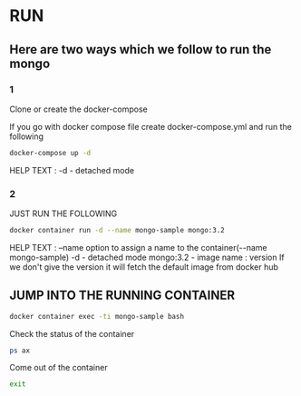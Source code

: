 # RUN

## Here are two ways which we follow to run the mongo

### 1

Clone or create the docker-compose

If you go with docker compose file create docker-compose.yml and run the following

```bash
docker-compose up -d
```

HELP TEXT : -d - detached mode

### 2

JUST RUN THE FOLLOWING

```bash
docker container run -d --name mongo-sample mongo:3.2
```

HELP TEXT : –name option to assign a name to the container(--name mongo-sample)
            -d - detached mode
            mongo:3.2 - image name : version
            If we don't give the version it will fetch the default image from docker hub

## JUMP INTO THE RUNNING CONTAINER

```bash
docker container exec -ti mongo-sample bash
```

Check the status of the container

```bash
ps ax
```

Come out of the container

```bash
exit
```

